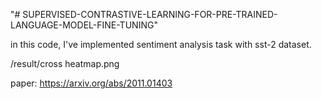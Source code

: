 "# SUPERVISED-CONTRASTIVE-LEARNING-FOR-PRE-TRAINED-LANGUAGE-MODEL-FINE-TUNING" 


in this code, I've implemented sentiment analysis task with sst-2 dataset.

/result/cross heatmap.png

paper:
https://arxiv.org/abs/2011.01403

